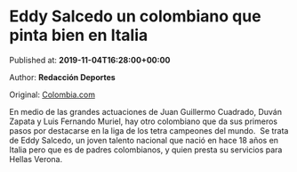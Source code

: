 
# Eddy Salcedo un colombiano que pinta bien en Italia

Published at: **2019-11-04T16:28:00+00:00**

Author: **Redacción Deportes**

Original: [Colombia.com](https://www.colombia.com/futbol/colombianos-en-el-exterior/italia-serie-a-seleccion-colombia-hellas-verona-eddy-salcedo-246468)

En medio de las grandes actuaciones de Juan Guillermo Cuadrado, Duván Zapata y Luis Fernando Muriel, hay otro colombiano que da sus primeros pasos por destacarse en la liga de los tetra campeones del mundo. 
Se trata de Eddy Salcedo, un joven talento nacional que nació en hace 18 años en Italia pero que es de padres colombianos, y quien presta su servicios para Hellas Verona. 
